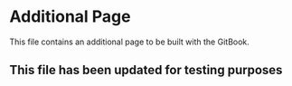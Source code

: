 # Additional Page
This file contains an additional page to be built with the GitBook.
## This file has been updated for testing purposes
